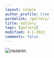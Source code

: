 ```yaml
---
layout: single
author_profile: true
permalink: /gallery/
title: Gallery
tags: [gallery]
modified: 4-1-2023
comments: false
---
```

  ![nazanin](/assets/images/n.jpg)